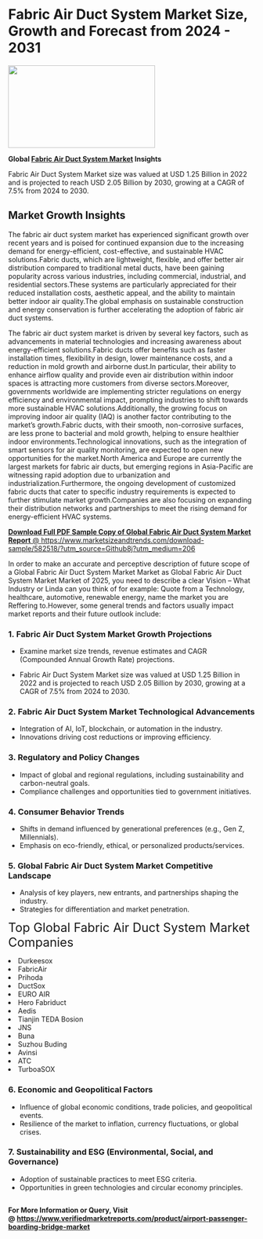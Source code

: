 <H1>Fabric Air Duct System Market Size, Growth and Forecast from 2024 - 2031</H1><img class="aligncenter size-medium wp-image-584254" src="https://thirdeyenews.in/wp-content/uploads/2024/09/Global-Market-Research-300x168.jpeg" alt="" width="300" height="168" /><p><strong>Global&nbsp;<a href="https://www.marketsizeandtrends.com/download-sample/582518/?utm_source=Github8j?utm_medium=206">Fabric Air Duct System Market</a> Insights</strong></p><p>Fabric Air Duct System Market size was valued at USD 1.25 Billion in 2022 and is projected to reach USD 2.05 Billion by 2030, growing at a CAGR of 7.5% from 2024 to 2030.</p><p><h2>Market Growth Insights</h2> <p>The fabric air duct system market has experienced significant growth over recent years and is poised for continued expansion due to the increasing demand for energy-efficient, cost-effective, and sustainable HVAC solutions.Fabric ducts, which are lightweight, flexible, and offer better air distribution compared to traditional metal ducts, have been gaining popularity across various industries, including commercial, industrial, and residential sectors.These systems are particularly appreciated for their reduced installation costs, aesthetic appeal, and the ability to maintain better indoor air quality.The global emphasis on sustainable construction and energy conservation is further accelerating the adoption of fabric air duct systems.</p> <p><a href="#"></a></p> <p>The fabric air duct system market is driven by several key factors, such as advancements in material technologies and increasing awareness about energy-efficient solutions.Fabric ducts offer benefits such as faster installation times, flexibility in design, lower maintenance costs, and a reduction in mold growth and airborne dust.In particular, their ability to enhance airflow quality and provide even air distribution within indoor spaces is attracting more customers from diverse sectors.Moreover, governments worldwide are implementing stricter regulations on energy efficiency and environmental impact, prompting industries to shift towards more sustainable HVAC solutions.Additionally, the growing focus on improving indoor air quality (IAQ) is another factor contributing to the market’s growth.Fabric ducts, with their smooth, non-corrosive surfaces, are less prone to bacterial and mold growth, helping to ensure healthier indoor environments.Technological innovations, such as the integration of smart sensors for air quality monitoring, are expected to open new opportunities for the market.North America and Europe are currently the largest markets for fabric air ducts, but emerging regions in Asia-Pacific are witnessing rapid adoption due to urbanization and industrialization.Furthermore, the ongoing development of customized fabric ducts that cater to specific industry requirements is expected to further stimulate market growth.Companies are also focusing on expanding their distribution networks and partnerships to meet the rising demand for energy-efficient HVAC systems.<p><a href="#"></p><p><span class=""><strong>Download Full PDF Sample Copy of Global Fabric Air Duct System Market Report</strong> @ <a href="https://www.marketsizeandtrends.com/download-sample/582518/?utm_source=Github8j?utm_medium=206" target="_blank">https://www.marketsizeandtrends.com/download-sample/582518/?utm_source=Github8j?utm_medium=206</a></span></p><p>In order to make an accurate and perceptive description of future scope of a Global&nbsp;Fabric Air Duct System Market Market as Global&nbsp;Fabric Air Duct System Market Market of 2025, you need to describe a clear Vision &ndash; What Industry or Linda can you think of for example: Quote from a Technology, healthcare, automotive, renewable energy, name the market you are Reffering to.However, some general trends and factors usually impact market reports and their future outlook include:</p><h3>1.&nbsp;<strong>Fabric Air Duct System Market Growth Projections</strong></h3><ul><li>Examine market size trends, revenue estimates and CAGR (Compounded Annual Growth Rate) projections.</li><li><p>Fabric Air Duct System Market size was valued at USD 1.25 Billion in 2022 and is projected to reach USD 2.05 Billion by 2030, growing at a CAGR of 7.5% from 2024 to 2030.</p></li></ul><h3>2.&nbsp;<strong>Fabric Air Duct System Market Technological Advancements</strong></h3><ul><li>Integration of AI, IoT, blockchain, or automation in the industry.</li><li>Innovations driving cost reductions or improving efficiency.</li></ul><h3>3.&nbsp;<strong>Regulatory and Policy Changes</strong></h3><ul><li>Impact of global and regional regulations, including sustainability and carbon-neutral goals.</li><li>Compliance challenges and opportunities tied to government initiatives.</li></ul><h3>4.&nbsp;<strong>Consumer Behavior Trends</strong></h3><ul><li>Shifts in demand influenced by generational preferences (e.g., Gen Z, Millennials).</li><li>Emphasis on eco-friendly, ethical, or personalized products/services.</li></ul><h3>5.&nbsp;<strong>Global Fabric Air Duct System Market Competitive Landscape</strong></h3><ul><li>Analysis of key players, new entrants, and partnerships shaping the industry.</li><li>Strategies for differentiation and market penetration.</li></ul><p data-pm-slice="1 1 []"><span style="color: inherit; font-family: inherit; font-size: 25px;">Top Global Fabric Air Duct System Market Companies</span></p><div class="" data-test-id=""><p><li>Durkeesox</li><li> FabricAir</li><li> Prihoda</li><li> DuctSox</li><li> EURO AIR</li><li> Hero Fabriduct</li><li> Aedis</li><li> Tianjin TEDA Bosion</li><li> JNS</li><li> Buna</li><li> Suzhou Buding</li><li> Avinsi</li><li> ATC</li><li> TurboaSOX</li></p></div><h3>6.&nbsp;<strong>Economic and Geopolitical Factors</strong></h3><ul><li>Influence of global economic conditions, trade policies, and geopolitical events.</li><li>Resilience of the market to inflation, currency fluctuations, or global crises.</li></ul><h3>7.&nbsp;<strong>Sustainability and ESG (Environmental, Social, and Governance)</strong></h3><ul><li>Adoption of sustainable practices to meet ESG criteria.</li><li>Opportunities in green technologies and circular economy principles.</li></ul><h2><strong style="font-size: 14px;">For More Information or Query, Visit @&nbsp;</strong><a style="background-color: #ffffff; font-size: 14px;" href="https://www.marketsizeandtrends.com/report/fabric-air-duct-system-market/" target="_blank">https://www.verifiedmarketreports.com/product/airport-passenger-boarding-bridge-market</a></h2>